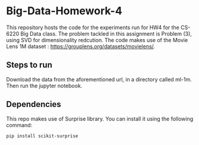 # Big-Data-Homework-4

This repository hosts the code for the experiments run for HW4 for the CS-6220 Big Data class. The problem tackled in this assignment is Problem (3), using SVD
for dimensionality redcution. The code makes use of the Movie Lens 1M dataset : https://grouplens.org/datasets/movielens/.

## Steps to run

Download the data from the aforementioned url, in a directory called ml-1m. Then run the jupyter notebook. 

## Dependencies

This repo makes use of Surprise library. You can install it using the following command:

`pip install scikit-surprise`
